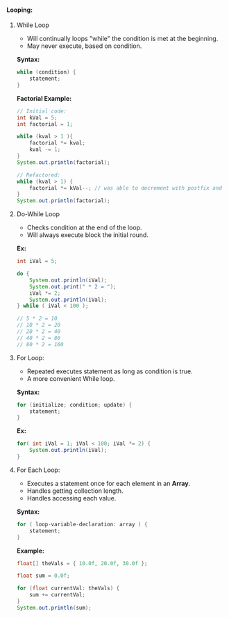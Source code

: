 #### Looping:

1. While Loop
	* Will continually loops "while" the condition is met at the beginning.
	* May never execute, based on condition.
	
	**Syntax:**
	```Java
	while (condition) {
		statement;
	}
	```
	**Factorial Example:**
	```Java
	// Initial code:
	int kVal = 5;
	int factorial = 1;
	
	while (kval > 1 ){
		factorial *= kval;
		kval -= 1;
	}
	System.out.println(factorial);
	
	// Refactored:
	while (kval > 1) {
		factorial *= kVal--; // was able to decrement with postfix and reduce to one line.
	}
	System.out.println(factorial);
	```
	
2. Do-While Loop
	* Checks condition at the end of the loop.
	* Will always execute block the initial round.
	
	**Ex:**
	```Java
	int iVal = 5;
	
	do {
		System.out.println(iVal);
		System.out.print(" * 2 = ");
		iVal *= 2;
		System.out.println(iVal);
	} while ( iVal < 100 );
	
	// 5 * 2 = 10
	// 10 * 2 = 20
	// 20 * 2 = 40
	// 40 * 2 = 80
	// 80 * 2 = 160
	```

3. For Loop:
	* Repeated executes statement as long as condition is true.
	* A more convenient While loop.
	
	**Syntax:**
	```Java
	for (initialize; condition; update) {
		statement;
	}
	```
	
	**Ex:**
	```Java
	for( int iVal = 1; iVal < 100; iVal *= 2) {
		System.out.println(iVal);
	}
	```

4. For Each Loop:
	* Executes a statement once for each element in an **Array**.
	* Handles getting collection length.
	* Handles accessing each value.

	**Syntax:**
	```Java
	for ( loop-variable-declaration: array ) {
		statement;
	}
	```
	**Example:**
	```Java
	float[] theVals = { 10.0f, 20.0f, 30.0f };
	
	float sum = 0.0f;
	
	for (float currentVal: theVals) {
		sum += currentVal;	
	}
	System.out.println(sum);
	```
